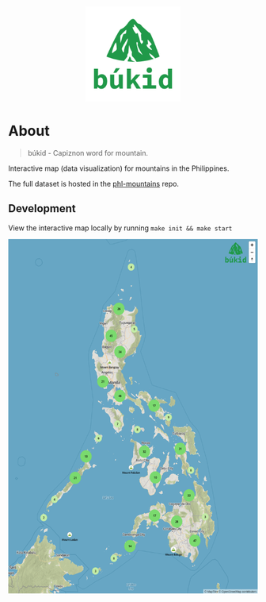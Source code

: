 <div align="center">
  <br/>
  <a href="https://github.com/j4ckofalltrades/bukid">
    <img src="assets/logo.png" alt="Logo">
  </a>
</div>

# About

> búkid - Capiznon word for mountain.

Interactive map (data visualization) for mountains in the Philippines.

The full dataset is hosted in the [phl-mountains](https://github.com/j4ckofalltrades/bukid) repo.

## Development

View the interactive map locally by running `make init && make start`

<img src="assets/map.png" alt="Interactive Map" height="714px" width="542px">
